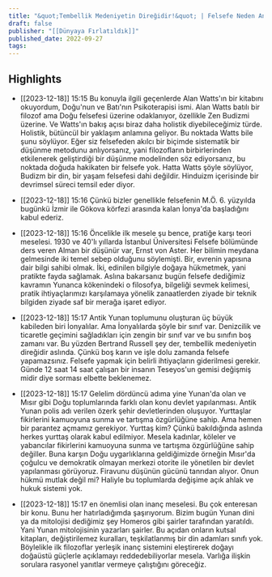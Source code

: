 ```yaml
---
title: "&quot;Tembellik Medeniyetin Direğidir!&quot; | Felsefe Neden Antik Yunan&#39;da Başladı?"
draft: false
publisher: "[[Dünyaya Fırlatıldık]]"
published_date: 2022-09-27
tags:
---
```



## Highlights
* [[2023-12-18]] 15:15  Bu konuyla ilgili geçenlerde Alan Watts'ın bir kitabını okuyordum, Doğu'nun ve Batı'nın Psikoterapisi ismi. Alan Watts batılı bir filozof ama Doğu felsefesi üzerine odaklanıyor, özellikle Zen Budizmi üzerine. Ve Watts'ın bakış açısı biraz daha holistik diyebileceğimiz türde. Holistik, bütüncül bir yaklaşım anlamına geliyor. Bu noktada Watts bile şunu söylüyor. Eğer siz felsefeden akılcı bir biçimde sistematik bir düşünme metodunu anlıyorsanız, yani filozofların birbirlerinden etkilenerek geliştirdiği bir düşünme modelinden söz ediyorsanız, bu noktada doğuda hakikaten bir felsefe yok. Hatta Watts şöyle söylüyor, Budizm bir din, bir yaşam felsefesi dahi değildir. Hinduizm içerisinde bir devrimsel süreci temsil eder diyor.

* [[2023-12-18]] 15:16  Çünkü bizler genellikle felsefenin M.Ö. 6. yüzyılda bugünkü İzmir ile Gökova körfezi arasında kalan İonya'da başladığını kabul ederiz.

* [[2023-12-18]] 15:16  Öncelikle ilk mesele şu bence, pratiğe karşı teori meselesi. 1930 ve 40'lı yıllarda İstanbul Üniversitesi Felsefe bölümünde ders veren Alman bir düşünür var, Ernst von Aster. Her bilimin meydana gelmesinde iki temel sebep olduğunu söylemişti. Bir, evrenin yapısına dair bilgi sahibi olmak. İki, edinilen bilgiyle doğaya hükmetmek, yani pratikte fayda sağlamak. Aslına bakarsanız bugün felsefe dediğimiz kavramın Yunanca kökenindeki o filosofya, bilgeliği sevmek kelimesi, pratik ihtiyaçlarımızı karşılamaya yönelik zanaatlerden ziyade bir teknik bilgiden ziyade saf bir merağa işaret ediyor.

* [[2023-12-18]] 15:17  Antik Yunan toplumunu oluşturan üç büyük kabileden biri İonyalılar. Ama İonyalılarda şöyle bir sınıf var. Denizcilik ve ticaretle geçimini sağladıkları için zengin bir sınıf var ve bu sınıfın boş zamanı var. Bu yüzden Bertrand Russell şey der, tembellik medeniyetin direğidir aslında. Çünkü boş karın ve işle dolu zamanda felsefe yapamazsınız. Felsefe yapmak için belirli ihtiyaçların giderilmesi gerekir. Günde 12 saat 14 saat çalışan bir insanın Teseyos'un gemisi değişmiş midir diye sorması elbette beklenemez.

* [[2023-12-18]] 15:17  Gelelim dördüncü adıma yine Yunan'da olan ve Mısır gibi Doğu toplumlarında farklı olan konu devlet yapılanması. Antik Yunan polis adı verilen özerk şehir devletlerinden oluşuyor. Yurttaşlar fikirlerini kamuoyuna sunma ve tartışma özgürlüğüne sahip. Ama hemen bir parantez açmamız gerekiyor. Yurttaş kim? Çünkü bakıldığında aslında herkes yurttaş olarak kabul edilmiyor. Mesela kadınlar, köleler ve yabancılar fikirlerini kamuoyuna sunma ve tartışma özgürlüğüne sahip değiller. Buna karşın Doğu uygarlıklarına geldiğimizde örneğin Mısır'da çoğulcu ve demokratik olmayan merkezi otorite ile yönetilen bir devlet yapılanması görüyoruz. Firavunu düşünün gücünü tanrıdan alıyor. Onun hükmü mutlak değil mi? Haliyle bu toplumlarda değişime açık ahlak ve hukuk sistemi yok.

* [[2023-12-18]] 15:17  en önemlisi olan inanç meselesi. Bu çok enteresan bir konu. Bunu her hatırladığımda şaşırıyorum. Bizim bugün Yunan dini ya da mitolojisi dediğimiz şey Homeros gibi şairler tarafından yaratıldı. Yani Yunan mitolojisinin yazarları şairler. Bu açıdan onların kutsal kitapları, değiştirilemez kuralları, teşkilatlanmış bir din adamları sınıfı yok. Böylelikle ilk filozoflar yerleşik inanç sistemini eleştirerek doğayı doğaüstü güçlerle açıklamayı reddedebiliyorlar mesela. Varlığa ilişkin sorulara rasyonel yanıtlar vermeye çalıştığını göreceğiz.

